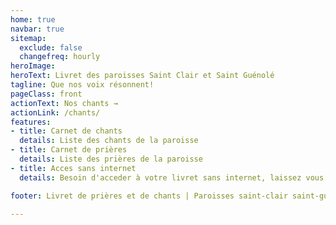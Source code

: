 ```yaml
---
home: true
navbar: true
sitemap:
  exclude: false
  changefreq: hourly
heroImage: 
heroText: Livret des paroisses Saint Clair et Saint Guénolé
tagline: Que nos voix résonnent!
pageClass: front
actionText: Nos chants →
actionLink: /chants/
features:
- title: Carnet de chants
  details: Liste des chants de la paroisse
- title: Carnet de prières
  details: Liste des prières de la paroisse
- title: Acces sans internet
  details: Besoin d'acceder à votre livret sans internet, laissez vous guider en allant sur "Aide"

footer: Livret de prières et de chants | Paroisses saint-clair saint-guenole | Copyright © 2020 - present Him&Her

---
```


